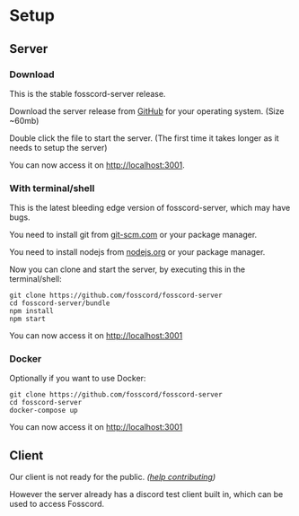 # Setup

## Server

### Download

This is the stable fosscord-server release.

Download the server release from [GitHub](https://github.com/fosscord/fosscord-server/releases) for your operating system. (Size ~60mb)

Double click the file to start the server. (The first time it takes longer as it needs to setup the server)

You can now access it on [http://localhost:3001](http://localhost:3001).

### With terminal/shell

This is the latest bleeding edge version of fosscord-server, which may have bugs.

You need to install git from [git-scm.com](https://git-scm.com/downloads) or your package manager.

You need to install nodejs from [nodejs.org](https://nodejs.org/) or your package manager.

Now you can clone and start the server, by executing this in the terminal/shell:

```
git clone https://github.com/fosscord/fosscord-server
cd fosscord-server/bundle
npm install
npm start
```

You can now access it on [http://localhost:3001](http://localhost:3001)

### Docker

Optionally if you want to use Docker:

```
git clone https://github.com/fosscord/fosscord-server
cd fosscord-server
docker-compose up
```

You can now access it on [http://localhost:3001](http://localhost:3001)

## Client

Our client is not ready for the public. _([help contributing](https://github.com/fosscord/fosscord-client))_

However the server already has a discord test client built in, which can be used to access Fosscord.
